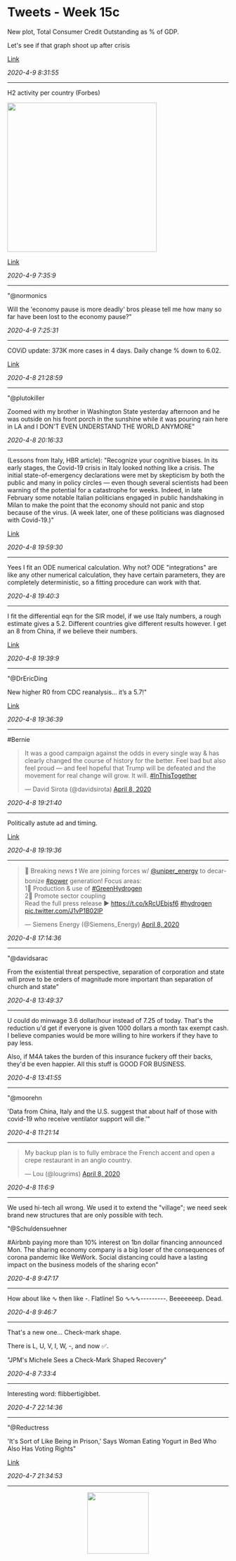 # Tweets - Week 15c


New plot, Total Consumer Credit Outstanding as % of GDP. 

Let's see if that graph shoot up after crisis

[Link](https://muratk3n.github.io/thirdwave/en/2019/05/stats.html#debt)

*2020-4-9 8:31:55*

---

H2 activity per country (Forbes)

<img width="340" src="https://images.jifo.co/41203115_1585838234579.jpg"/>

[Link](https://www.forbes.com/sites/mitsubishiheavyindustries/2020/03/11/where-in-the-world-are-the-hydrogen-trailblazers-infographic/amp/?__twitter_impression=true)

*2020-4-9 7:35:9*

---

"@normonics

Will the 'economy pause is more deadly' bros please tell me how many
so far have been lost to the economy pause?"

*2020-4-9 7:25:31*

---

COViD update: 373K more cases in 4 days. Daily change % down to 6.02.

[Link](https://muratk3n.github.io/thirdwave/en/2020/02/corona.html)

*2020-4-8 21:28:59*

---

"@plutokiller

Zoomed with my brother in Washington State yesterday afternoon and he
was outside on his front porch in the sunshine while it was pouring
rain here in LA and I DON'T EVEN UNDERSTAND THE WORLD ANYMORE"

*2020-4-8 20:16:33*

---

(Lessons from Italy, HBR article): "Recognize your cognitive
biases. In its early stages, the Covid-19 crisis in Italy looked
nothing like a crisis. The initial state-of-emergency declarations
were met by skepticism by both the public and many in policy circles —
even though several scientists had been warning of the potential for a
catastrophe for weeks. Indeed, in late February some notable Italian
politicians engaged in public handshaking in Milan to make the point
that the economy should not panic and stop because of the virus. (A
week later, one of these politicians was diagnosed with Covid-19.)"

[Link](https://hbr.org/2020/03/lessons-from-italys-response-to-coronavirus)

*2020-4-8 19:59:30*

---

Yees I fit an ODE numerical calculation. Why not? ODE "integrations"
are like any other numerical calculation, they have certain
parameters, they are completely deterministic, so a fitting procedure
can work with that.

*2020-4-8 19:40:3*

---

I fit the differential eqn for the SIR model, if we use Italy numbers,
a rough estimate gives a 5.2. Different countries give different
results however. I get an 8 from China, if we believe their numbers.

[Link](https://muratk3n.github.io/thirdwave/en/2020/02/corona_math.html)

*2020-4-8 19:39:9*

---

"@DrEricDing

New higher R0 from CDC reanalysis... it’s a 5.7!"

[Link](https://mobile.twitter.com/DrEricDing/status/1247872359312351232)

*2020-4-8 19:36:39*

---

\#Bernie

<blockquote class="twitter-tweet"><p lang="en" dir="ltr">It was a good campaign against the odds in every single way &amp; has clearly changed the course of history for the better. Feel bad but also feel proud — and feel hopeful that Trump will be defeated and the movement for real change will grow. It will. <a href="https://twitter.com/hashtag/InThisTogether?src=hash&amp;ref_src=twsrc%5Etfw">#InThisTogether</a></p>&mdash; David Sirota (@davidsirota) <a href="https://twitter.com/davidsirota/status/1247911732669898757?ref_src=twsrc%5Etfw">April 8, 2020</a></blockquote> <script async src="https://platform.twitter.com/widgets.js" charset="utf-8"></script>

*2020-4-8 19:21:40*

---

Politically astute ad and timing. 

[Link](https://twitter.com/postXamerica/status/1245867699063803904)

*2020-4-8 19:19:36*

---

<blockquote class="twitter-tweet"><p lang="en" dir="ltr">📢 Breaking news ❗️ We are joining forces w/ <a href="https://twitter.com/uniper_energy?ref_src=twsrc%5Etfw">@uniper_energy</a> to decarbonize <a href="https://twitter.com/hashtag/power?src=hash&amp;ref_src=twsrc%5Etfw">#power</a> generation! Focus areas: <br>1⃣ Production &amp; use of <a href="https://twitter.com/hashtag/GreenHydrogen?src=hash&amp;ref_src=twsrc%5Etfw">#GreenHydrogen</a> <br>2⃣ Promote sector coupling<br>Read the full press release ▶️ <a href="https://t.co/kRcUEbjsf6">https://t.co/kRcUEbjsf6</a> <a href="https://twitter.com/hashtag/hydrogen?src=hash&amp;ref_src=twsrc%5Etfw">#hydrogen</a> <a href="https://t.co/J1vP1B02IP">pic.twitter.com/J1vP1B02IP</a></p>&mdash; Siemens Energy (@Siemens_Energy) <a href="https://twitter.com/Siemens_Energy/status/1247803595346432004?ref_src=twsrc%5Etfw">April 8, 2020</a></blockquote> <script async src="https://platform.twitter.com/widgets.js" charset="utf-8"></script>

*2020-4-8 17:14:36*

---

"@davidsarac

From the existential threat perspective, separation of corporation and
state will prove to be orders of magnitude more important than
separation of church and state"

*2020-4-8 13:49:37*

---

U could do minwage 3.6 dollar/hour instead of 7.25 of today. That's
the reduction u'd get if everyone is given 1000 dollars a month tax
exempt cash. I believe companies would be more willing to hire workers
if they have to pay less.

Also, if M4A takes the burden of this insurance fuckery off their
backs, they'd be even happier. All this stuff is GOOD FOR BUSINESS.

*2020-4-8 13:41:55*

---

"@moorehn

'Data from China, Italy and the U.S. suggest that about half of those
with covid-19 who receive ventilator support will die.'"

*2020-4-8 11:21:14*

---

<blockquote class="twitter-tweet"><p lang="en" dir="ltr">My backup plan is to fully embrace the French accent and open a crepe restaurant in an anglo country.</p>&mdash; Lou (@lougrims) <a href="https://twitter.com/lougrims/status/1247785638922817539?ref_src=twsrc%5Etfw">April 8, 2020</a></blockquote> <script async src="https://platform.twitter.com/widgets.js" charset="utf-8"></script>

*2020-4-8 11:6:9*

---

We used hi-tech all wrong. We used it to extend the "village"; we need
seek brand new structures that are only possible with tech.

"@Schuldensuehner

\#Airbnb paying more than 10% interest on 1bn dollar financing
announced Mon. The sharing economy company is a big loser of the
consequences of corona pandemic like WeWork. Social distancing could
have a lasting impact on the business models of the sharing econ"

*2020-4-8 9:47:17*

---

How about like ∿ then like -. Flatline! So ∿∿∿---------. Beeeeeeep. Dead.

*2020-4-8 9:46:7*

---

That's a new one... Check-mark shape.

There is L, U, V, I, W, -, and now ✅.

"JPM's Michele Sees a Check-Mark Shaped Recovery"

*2020-4-8 7:33:4*

---

Interesting word: flibbertigibbet. 

*2020-4-7 22:14:36*

---

"@Reductress

'It's Sort of Like Being in Prison,' Says Woman Eating Yogurt in Bed
Who Also Has Voting Rights"

[Link](http://ow.ly/d3wi50z2wXN)

*2020-4-7 21:34:53*

---

<center>
<img width="140" src="https://pbs.twimg.com/media/ETZJzIkXgAAEi9Q?format=jpg&name=small"/>
</center>

